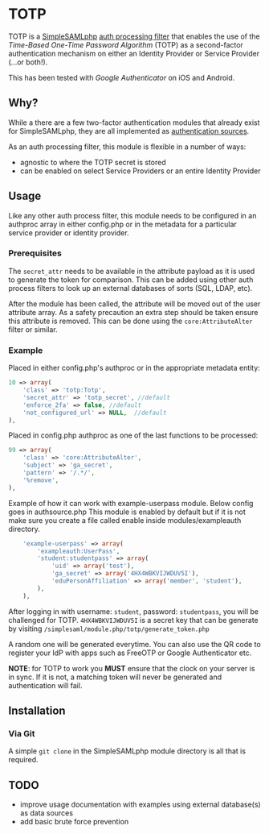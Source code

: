 # TOTP

TOTP is a [SimpleSAMLphp](https://simplesamlphp.org/) [auth processing filter](https://simplesamlphp.org/docs/stable/simplesamlphp-authproc) that enables the use of the _Time-Based One-Time Password Algorithm_ (TOTP) as a second-factor authentication mechanism on either an Identity Provider or Service Provider (...or both!).

This has been tested with _Google Authenticator_ on iOS and Android.

## Why?

While a there are a few two-factor authentication modules that already exist for SimpleSAMLphp, they are all implemented as [authentication sources](https://simplesamlphp.org/docs/stable/simplesamlphp-authsource).

As an auth processing filter, this module is flexible in a number of ways:

- agnostic to where the TOTP secret is stored
- can be enabled on select Service Providers or an entire Identity Provider

## Usage

Like any other auth process filter, this module needs to be configured in an authproc array in either config.php or in the metadata for a particular service provider or identity provider.

### Prerequisites

The `secret_attr` needs to be available in the attribute payload as it is used to generate the token for comparison. This can be added using other auth process filters to look up an external databases of sorts (SQL, LDAP, etc).

After the module has been called, the attribute will be moved out of the user attribute array. As a safety precaution an extra step should be taken ensure this attribute is removed. This can be done using the `core:AttributeAlter` filter or similar.

### Example

Placed in either config.php's authproc or in the appropriate metadata entity:

```php
10 => array(
	'class' => 'totp:Totp',
	'secret_attr' => 'totp_secret', //default
	'enforce_2fa' => false, //default
	'not_configured_url' => NULL,  //default
),
```

Placed in config.php authproc as one of the last functions to be processed:

```php
99 => array(
	'class' => 'core:AttributeAlter',
	'subject' => 'ga_secret',
	'pattern' => '/.*/',
	'%remove',
),
```

Example of how it can work with example-userpass module. Below config goes in authsource.php
This module is enabled by default but if it is not make sure you create a file called enable
inside modules/exampleauth directory.

```php
	'example-userpass' => array(
		'exampleauth:UserPass',
		'student:studentpass' => array(
			'uid' => array('test'),
			'ga_secret' => array('4HX4WBKVIJWDUV5I'),
			'eduPersonAffiliation' => array('member', 'student'),
		),
	),
```

After logging in with username: `student`, password: `studentpass`, you will be challenged for TOTP.
`4HX4WBKVIJWDUV5I` is a secret key that can be generate by visiting `/simplesaml/module.php/totp/generate_token.php`

A random one will be generated everytime. You can also use the QR code to register your IdP with apps such as FreeOTP
or Google Authenticator etc.

**NOTE**: for TOTP to work you **MUST** ensure that the clock on your server is in sync. If it is not, a matching token will never be generated and authentication will fail.

## Installation

### Via Git

A simple `git clone` in the SimpleSAMLphp module directory is all that is required.

## TODO

- improve usage documentation with examples using external database(s) as data sources
- add basic brute force prevention

